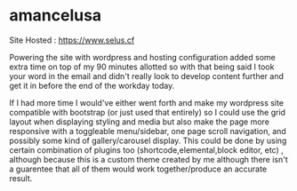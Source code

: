 # amancelusa

Site Hosted : https://www.selus.cf 

Powering the site with wordpress and hosting configuration added some extra time on top of my 90 minutes allotted so with that being said I 
took your word in the email and didn't really look to develop content further and get it in before the end of the workday today. 

If I had more time I would've either went forth and make my wordpress site compatible with bootstrap (or just used that entirely) 
so I could use the grid layout when displaying styling and media but also make the page more responsive with a 
toggleable menu/sidebar, one page scroll navigation, and possibly some kind of gallery/carousel display. This could be done 
by using certain combination of plugins too (shortcode,elemental,block editor, etc) , although because this
is a custom theme created by me although there isn't a guarentee that all of them would work together/produce an accurate result.


